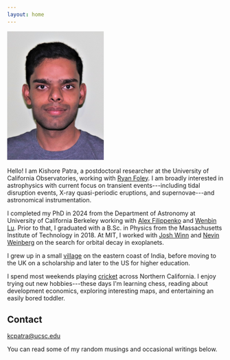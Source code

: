 ```yaml
---
layout: home 
---
```


<img src="/assets/img/ID_photo_submission.jpg" class="center" width="225" height="300">  

Hello! I am Kishore Patra, a postdoctoral researcher at the University of California Observatories, working with [Ryan Foley](https://campusdirectory.ucsc.edu/cd_detail?uid=foley). I am broadly interested in astrophysics with current focus on transient events---including tidal disruption events, X-ray quasi-periodic eruptions, and supernovae---and astronomical instrumentation. 

I completed my PhD in 2024 from the Department of Astronomy at University of California Berkeley working with [Alex Filippenko](https://astro.berkeley.edu/people/alex-filippenko/) and [Wenbin Lu](https://wenbinlu.github.io/). Prior to that, I graduated with a B.Sc. in Physics from the Massachusetts Institute of Technology in 2018. At MIT, I worked with [Josh Winn](https://scholar.princeton.edu/jwinn/home) and [Nevin Weinberg](https://blog.uta.edu/weinbergnn/) on the search for orbital decay in exoplanets.

I grew up in a small [village](https://www.google.com/maps/place/Gurapalli,+Odisha,+India/@19.635222,85.1417546,418m/data=!3m1!1e3!4m6!3m5!1s0x3a181b48bce3d58d:0x63a4a01fad728133!8m2!3d19.6187071!4d85.1142207!16s%2Fg%2F12hmp70sm?entry=ttu&g_ep=EgoyMDI1MDkyOC4wIKXMDSoASAFQAw%3D%3D) on the eastern coast of India, before moving to the UK on a scholarship and later to the US for higher education.  

I spend most weekends playing [cricket](https://cricclubs.com/NCCA/viewPlayer.do?playerId=1437947&clubId=1191#parentHorizontalTab1) across Northern California. I enjoy trying out new hobbies---these days I'm learning chess, reading about development economics, exploring interesting maps, and entertaining an easily bored toddler.


## Contact
kcpatra@ucsc.edu

You can read some of my random musings and occasional writings below. 


<!-- I have an expertise in the technique of measuring polarization as a function of light wavelength (spectropolarimetry).-->
<!-- Formerly, I was a Nagaraj-Noll-Otellini Graduate Fellow working with [Alex Filippenko](https://astro.berkeley.edu/people/alex-filippenko/) and [Wenbin Lu](https://wenbinlu.github.io/) in the Department of Astronomy at University of California Berkeley. -->

<!-- I grew up in a little village, [Gurapalli](https://www.google.com/maps/place/Gurapalli,+Odisha,+India/@19.6355787,85.1406409,3a,75y,52.11h,99.62t/data=!3m7!1e1!3m5!1s2fKsbk7A8iuzDo88Is2yZQ!2e0!6shttps:%2F%2Fstreetviewpixels-pa.googleapis.com%2Fv1%2Fthumbnail%3Fcb_client%3Dmaps_sv.tactile%26w%3D900%26h%3D600%26pitch%3D-9.623070269945742%26panoid%3D2fKsbk7A8iuzDo88Is2yZQ%26yaw%3D52.11081723092931!7i13312!8i6656!4m6!3m5!1s0x3a181b48bce3d58d:0x63a4a01fad728133!8m2!3d19.6187071!4d85.1142207!16s%2Fg%2F12hmp70sm?entry=ttu&g_ep=EgoyMDI1MDkyNC4wIKXMDSoASAFQAw%3D%3D), on the eastern coast of India before moving to the UK on a scholarship, and later to the US for higher education. I spend most weekends playing [cricket](https://cricclubs.com/NCCA/viewPlayer.do?playerId=1437947&clubId=1191#parentHorizontalTab1) across northern California. I like to try new hobbies - these days I'm into learning chess, reading about development economics, exploring interesting maps, and entertaining an easily-bored toddler. -->

